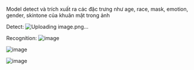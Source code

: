Model detect và trích xuất ra các đặc trưng như age, race, mask, emotion, gender, skintone của khuân mặt trong ảnh

Detect:
![Uploading image.png…]()

Recognition:
![image](https://github.com/NEETNETNET/AI-Hackathon-Face-Analysis-Challenge/assets/112066731/a5a557ba-150b-46d7-8d96-77a4a5ee8ad3)

![image](https://github.com/NEETNETNET/AI-Hackathon-Face-Analysis-Challenge/assets/112066731/e586a144-098f-498b-a4e0-0ec443924fb4)

![image](https://github.com/NEETNETNET/AI-Hackathon-Face-Analysis-Challenge/assets/112066731/15325eb7-653a-45c3-b2a5-6dbf187d71b5)

